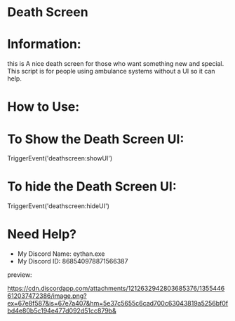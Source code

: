 # Death Screen

# Information:
this is A nice death screen for those who want something new and special.
This script is for people using ambulance systems without a UI so it can help.

# How to Use:

# To Show the Death Screen UI:
TriggerEvent('deathscreen:showUI')

# To hide the Death Screen UI:
TriggerEvent('deathscreen:hideUI')

# Need Help?
- My Discord Name: eythan.exe
- My Discord ID: 868540978871566387

preview:

https://cdn.discordapp.com/attachments/1212632942803685376/1355446612037472386/image.png?ex=67e8f587&is=67e7a407&hm=5e37c5655c6cad700c63043819a5256bf0fbd4e80b5c194e477d092d51cc879b&
